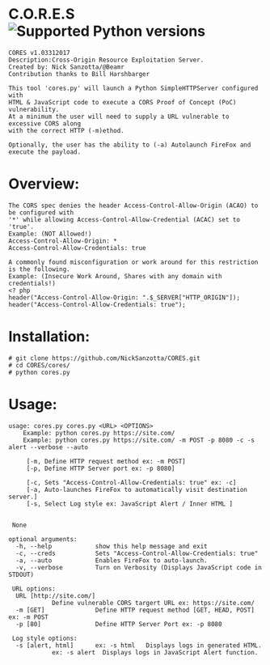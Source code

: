 # C.O.R.E.S ![Supported Python versions](https://img.shields.io/badge/python-3.6-blue.svg)
    CORES v1.03312017
    Description:Cross-Origin Resource Exploitation Server.
    Created by: Nick Sanzotta/@Beamr
    Contribution thanks to Bill Harshbarger
    
    This tool 'cores.py' will launch a Python SimpleHTTPServer configured with 
    HTML & JavaScript code to execute a CORS Proof of Concept (PoC) vulnerability.
    At a minimum the user will need to supply a URL vulnerable to excessive CORS along 
    with the correct HTTP (-m)ethod.
    
    Optionally, the user has the ability to (-a) Autolaunch FireFox and execute the payload.
	
# Overview:
    The CORS spec denies the header Access-Control-Allow-Origin (ACAO) to be configured with 
    '*' while allowing Access-Control-Allow-Credential (ACAC) set to 'true'.
    Example: (NOT Allowed!)
	Access-Control-Allow-Origin: *
	Access-Control-Allow-Credentials: true
	
    A commonly found misconfiguration or work around for this restriction is the following.
    Example: (Insecure Work Around, Shares with any domain with credentials!)
	<? php 
	header("Access-Control-Allow-Origin: ".$_SERVER["HTTP_ORIGIN"]);
	header("Access-Control-Allow-Credentials: true");

# Installation:
	# git clone https://github.com/NickSanzotta/CORES.git
	# cd CORES/cores/
	# python cores.py
	
# Usage:
	usage: cores.py cores.py <URL> <OPTIONS>
		Example: python cores.py https://site.com/
		Example: python cores.py https://site.com/ -m POST -p 8080 -c -s alert --verbose --auto

		 [-m, Define HTTP request method ex: -m POST]
		 [-p, Define HTTP Server port ex: -p 8080]

		 [-c, Sets "Access-Control-Allow-Credentials: true" ex: -c]
		 [-a, Auto-launches FireFox to automatically visit destination server.]
		 [-s, Select Log style ex: JavaScript Alert / Inner HTML ]


	 None

	optional arguments:
	  -h, --help            show this help message and exit
	  -c, --creds           Sets "Access-Control-Allow-Credentials: true"
	  -a, --auto            Enables FireFox to auto-launch.
	  -v, --verbose         Turn on Verbosity (Displays JavaScript code in STDOUT)

	 URL options:
	  URL [http://site.com/]
				Define vulnerable CORS targert URL ex: https://site.com/
	  -m [GET]              Define HTTP request method [GET, HEAD, POST] ex: -m POST
	  -p [80]               Define HTTP Server Port ex: -p 8080

	 Log style options:
	  -s [alert, html]      ex: -s html   Displays logs in generated HTML.
				ex: -s alert  Displays logs in JavaScript Alert function.

